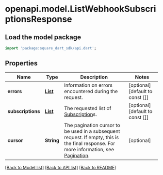 # openapi.model.ListWebhookSubscriptionsResponse

## Load the model package
```dart
import 'package:square_dart_sdk/api.dart';
```

## Properties
Name | Type | Description | Notes
------------ | ------------- | ------------- | -------------
**errors** | [**List<Error>**](Error.md) | Information on errors encountered during the request. | [optional] [default to const []]
**subscriptions** | [**List<WebhookSubscription>**](WebhookSubscription.md) | The requested list of [Subscription](https://developer.squareup.com/reference/square_2023-12-13/objects/WebhookSubscription)s. | [optional] [default to const []]
**cursor** | **String** | The pagination cursor to be used in a subsequent request. If empty, this is the final response.  For more information, see [Pagination](https://developer.squareup.com/docs/build-basics/common-api-patterns/pagination). | [optional] 

[[Back to Model list]](../README.md#documentation-for-models) [[Back to API list]](../README.md#documentation-for-api-endpoints) [[Back to README]](../README.md)


